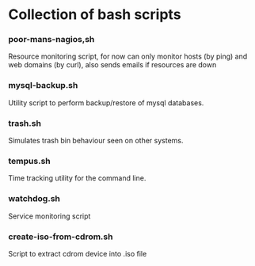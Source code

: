 # Collection of bash scripts

### poor-mans-nagios,sh
Resource monitoring script, for now can only monitor hosts (by ping) and web domains (by curl), also sends emails if resources are down

### mysql-backup.sh
Utility script to perform backup/restore of mysql databases.

### trash.sh
Simulates trash bin behaviour seen on other systems.

### tempus.sh
Time tracking utility for the command line.

### watchdog.sh
Service monitoring script

### create-iso-from-cdrom.sh
Script to extract cdrom device into .iso file

